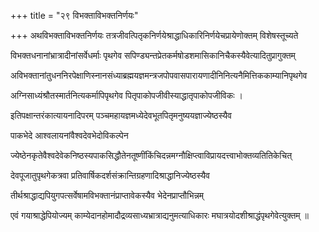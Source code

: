 +++
title = "२९ विभक्ताविभक्तनिर्णयः"

+++
अथविभक्ताविभक्तनिर्णयः तत्रजीवत्पितृकनिर्णयेश्राद्धाधिकारिनिर्णयेचप्रायेणोक्तम् विशेषस्तूच्यते

विभक्तधनानांभ्रात्रादीनांसर्वेधर्माः पृथगेव सपिण्ड्यन्तप्रेतकर्मषोडशमासिकानिचैकस्यैवेत्यादितुप्रागुक्तम्

अविभक्तानांतुधननिरपेक्षाणिस्नानसंध्याब्रह्मयज्ञमन्त्रजपोपवासपारायणादीनिनित्यनैमित्तिककाम्यानिपृथगेव

अग्निसाध्यंश्रौतस्मार्तनित्यकर्मापिपृथगेव पितृपाकोपजीवीस्याद्धातृपाकोपजीविकः ।

इतिपक्षान्तरंकात्यायनादिपरम् पञ्चमहायज्ञमध्येदेवभूतपितृमनुष्ययज्ञाज्येष्ठस्यैव

पाकभेदे आश्वलायनांवैश्वदेवभेदोविकल्पेन

ज्येष्ठेनकृतेवैश्वदेवेकनिष्ठस्यपाकसिद्धौतेनतूष्णींकिंचिदन्नमग्नौक्षिप्त्वाविप्रायदत्त्वाभोक्तव्यतितिकेचित्

देवपूजातुपृथगेकत्रवा प्रतिवार्षिकदर्शसंक्रान्तिग्रहणादिश्राद्धानिज्येष्ठस्यैव

तीर्थश्राद्धाद्यपियुगपत्सर्वेषामविभक्तानंप्राप्तावेकस्यैव भेदेनप्राप्तौभिन्नम्

एवं गयाश्राद्धेपियोज्यम् काम्येदानहोमादौद्रव्यसाध्यभ्रात्राद्यनुमत्याधिकारः मघात्रयोदशीश्राद्धंपृथगेवेत्युक्तम् ॥
